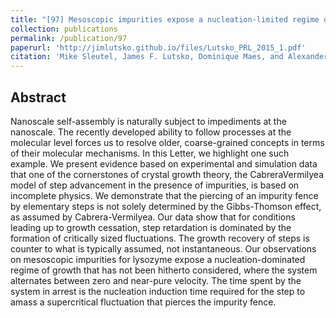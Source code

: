 ```yaml
---
title: "[97] Mesoscopic impurities expose a nucleation-limited regime of crystal growth"
collection: publications
permalink: /publication/97
paperurl: 'http://jimlutsko.github.io/files/Lutsko_PRL_2015_1.pdf'
citation: 'Mike Sleutel, James F. Lutsko, Dominique Maes, and Alexander E. S. Van Driessche, &quot;Mesoscopic impurities expose a nucleation-limited regime of crystal growth&quot;, <i>Phys. Rev. Lett.</i>, <strong>114</strong>, 245501 (2015)'
---
```

Abstract
---
Nanoscale self-assembly is naturally subject to impediments at the nanoscale. The recently developed ability to follow processes at the molecular level forces us to resolve older, coarse-grained concepts in terms of their molecular mechanisms. In this Letter, we highlight one such example. We present evidence based on experimental and simulation data that one of the cornerstones of crystal growth theory, the CabreraVermilyea model of step advancement in the presence of impurities, is based on incomplete physics. We demonstrate that the piercing of an impurity fence by elementary steps is not solely determined by the Gibbs-Thomson effect, as assumed by Cabrera-Vermilyea. Our data show that for conditions leading up to growth cessation, step retardation is dominated by the formation of critically sized fluctuations. The growth recovery of steps is counter to what is typically assumed, not instantaneous. Our observations on mesoscopic impurities for lysozyme expose a nucleation-dominated regime of growth that has not been hitherto considered, where the system alternates between zero and near-pure velocity. The time spent by the system in arrest is the nucleation induction time required for the step to amass a supercritical fluctuation that pierces the impurity fence.
